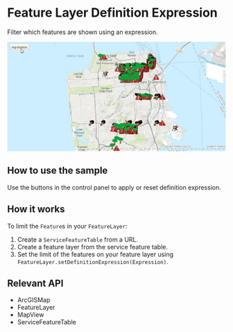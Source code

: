 # Feature Layer Definition Expression

Filter which features are shown using an expression.

![](FeatureLayerDefinitionExpression.gif)

## How to use the sample

Use the buttons in the control panel to apply or reset definition expression.

## How it works

To limit the `Feature`s in your `FeatureLayer`:

1. Create a `ServiceFeatureTable` from a URL.
2. Create a feature layer from the service feature table.
3. Set the limit of the features on your feature layer using `FeatureLayer.setDefinitionExpression(Expression)`.

## Relevant API

* ArcGISMap
* FeatureLayer
* MapView
* ServiceFeatureTable
